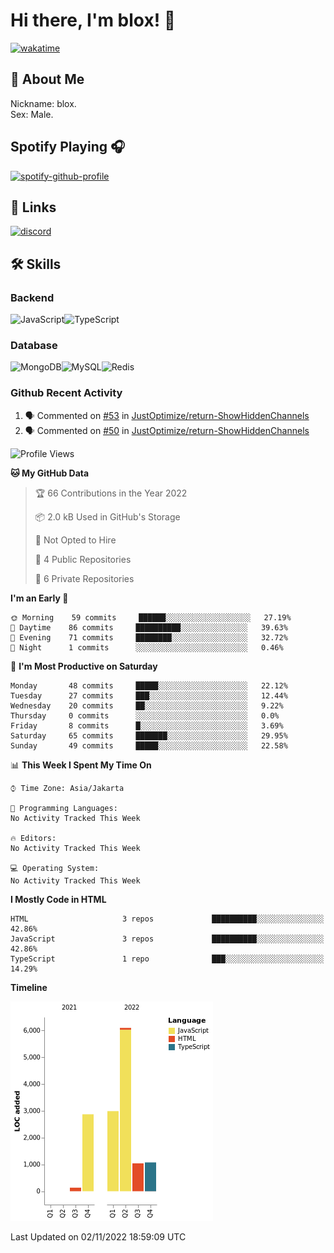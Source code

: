 # Hi there, I'm blox! 👋
[![wakatime](https://wakatime.com/badge/user/b2abe11d-3a19-4b51-8873-fb054f1233d9.svg)](https://wakatime.com/@b2abe11d-3a19-4b51-8873-fb054f1233d9)
## 🚀 About Me
Nickname: blox.\
Sex: Male.

## Spotify Playing 🎧
[![spotify-github-profile](https://spotify-github-profile.vercel.app/api/view?uid=f53py733i8iocgkvovugcos6d&cover_image=true&theme=novatorem&bar_color=53b14f&bar_color_cover=false)](https://github.com/kittinan/spotify-github-profile)

## 🔗 Links
[![discord](https://img.shields.io/static/v1?label=DISCORD&message=blox%238880&color=7289da&style=for-the-badge&logo=discord)](https://discord.com/users/748529326621982732)

## 🛠 Skills

### Backend
![JavaScript](https://img.shields.io/badge/JavaScript-323330?style=for-the-badge&logo=javascript&logoColor=F7DF1E)![TypeScript](https://img.shields.io/badge/TypeScript-007ACC?style=for-the-badge&logo=typescript&logoColor=white)

### Database
![MongoDB](https://img.shields.io/badge/MongoDB-4EA94B?style=for-the-badge&logo=mongodb&logoColor=white)![MySQL](https://img.shields.io/badge/MySQL-005C84?style=for-the-badge&logo=mysql&logoColor=white)![Redis](https://img.shields.io/badge/redis-%23DD0031.svg?&style=for-the-badge&logo=redis&logoColor=white)

### Github Recent Activity
<!--START_SECTION:activity-->
1. 🗣 Commented on [#53](https://github.com/JustOptimize/return-ShowHiddenChannels/issues/53) in [JustOptimize/return-ShowHiddenChannels](https://github.com/JustOptimize/return-ShowHiddenChannels)
2. 🗣 Commented on [#50](https://github.com/JustOptimize/return-ShowHiddenChannels/issues/50) in [JustOptimize/return-ShowHiddenChannels](https://github.com/JustOptimize/return-ShowHiddenChannels)
<!--END_SECTION:activity-->

<!--START_SECTION:waka-->
![Profile Views](http://img.shields.io/badge/Profile%20Views-2-blue)

**🐱 My GitHub Data** 

> 🏆 66 Contributions in the Year 2022
 > 
> 📦 2.0 kB Used in GitHub's Storage 
 > 
> 🚫 Not Opted to Hire
 > 
> 📜 4 Public Repositories 
 > 
> 🔑 6 Private Repositories  
 > 
**I'm an Early 🐤** 

```text
🌞 Morning    59 commits     ██████░░░░░░░░░░░░░░░░░░░   27.19% 
🌆 Daytime    86 commits     ██████████░░░░░░░░░░░░░░░   39.63% 
🌃 Evening    71 commits     ████████░░░░░░░░░░░░░░░░░   32.72% 
🌙 Night      1 commits      ░░░░░░░░░░░░░░░░░░░░░░░░░   0.46%

```
📅 **I'm Most Productive on Saturday** 

```text
Monday       48 commits     █████░░░░░░░░░░░░░░░░░░░░   22.12% 
Tuesday      27 commits     ███░░░░░░░░░░░░░░░░░░░░░░   12.44% 
Wednesday    20 commits     ██░░░░░░░░░░░░░░░░░░░░░░░   9.22% 
Thursday     0 commits      ░░░░░░░░░░░░░░░░░░░░░░░░░   0.0% 
Friday       8 commits      █░░░░░░░░░░░░░░░░░░░░░░░░   3.69% 
Saturday     65 commits     ███████░░░░░░░░░░░░░░░░░░   29.95% 
Sunday       49 commits     █████░░░░░░░░░░░░░░░░░░░░   22.58%

```


📊 **This Week I Spent My Time On** 

```text
⌚︎ Time Zone: Asia/Jakarta

💬 Programming Languages: 
No Activity Tracked This Week

🔥 Editors: 
No Activity Tracked This Week

💻 Operating System: 
No Activity Tracked This Week

```

**I Mostly Code in HTML** 

```text
HTML                     3 repos             ██████████░░░░░░░░░░░░░░░   42.86% 
JavaScript               3 repos             ██████████░░░░░░░░░░░░░░░   42.86% 
TypeScript               1 repo              ███░░░░░░░░░░░░░░░░░░░░░░   14.29%

```


**Timeline**

![Chart not found](https://raw.githubusercontent.com/soudblox/soudblox/main/charts/bar_graph.png) 


 Last Updated on 02/11/2022 18:59:09 UTC
<!--END_SECTION:waka-->

<!--
**soudblox/soudblox** is a ✨ _special_ ✨ repository because its `README.md` (this file) appears on your GitHub profile.

Here are some ideas to get you started:

- 🔭 I’m currently working on ...
- 🌱 I’m currently learning ...
- 👯 I’m looking to collaborate on ...
- 🤔 I’m looking for help with ...
- 💬 Ask me about ...
- 📫 How to reach me: ...
- 😄 Pronouns: ...
- ⚡ Fun fact: ...
-->
